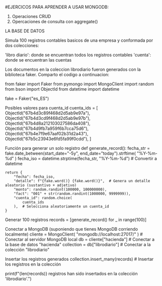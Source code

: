 #EJERCICOS PARA APRENDER A USAR MONGODB:

1. Operaciones CRUD
2. Opercaciones de consulta con aggregate()

LA BASE DE DATOS 

Simula 100 registros contables basicos de una empresa y conformada por dos colecciones: 

'libro diario': donde se encuentran todos los registros contables
'cuenta': donde se encuentran las cuentas 

Los documentos en la coleccion librodiario fueron generados con la biblioteca faker. Comparto el codigo a 
continuacion:

from faker import Faker
from pymongo import MongoClient
import random
from bson import ObjectId
from datetime import datetime


fake = Faker("es_ES")  

Posibles valores para cuenta_id
cuenta_ids = [
    ObjectId("67b4d3c89f468d2d5ab9e97a"),
    ObjectId("67b4d3cd9f468d2d5ab9e97b"),
    ObjectId("67b4d8a212103027586da408"),
    ObjectId("67b4d9fb7a959f6b7cca75d6"),
    ObjectId("67b4e7f9e67aaf02b31d2a43"),
    ObjectId("67b5c23943e6fd5fa99f0cdd"),
]


 Función para generar un solo registro
def generate_record():
    fecha_str = fake.date_between(start_date="-5y", end_date="today").strftime(
        "%Y-%m-%d"
    )
    fecha_iso = datetime.strptime(fecha_str, "%Y-%m-%d")  # Convertir a datetime

    return {
        "fecha": fecha_iso,
        "detalle": f"{fake.word()} {fake.word()}",  # Genera un detalle aleatorio (sustantivo + adjetivo)
        "monto": random.randint(100000, 100000000),
        "fact": "001" + str(random.randint(1000000, 9999999)),
        "cuenta_id": random.choice(
            cuenta_ids
        ),  # Selecciona aleatoriamente un cuenta_id
    }


 Generar 100 registros
records = [generate_record() for _ in range(100)]

 Conectar a MongoDB (suponiendo que tienes MongoDB corriendo localmente)
cliente = MongoClient(
    "mongodb://localhost:27017/"
)  # Conectar al servidor MongoDB local
db = cliente["hacienda"]  # Conectar a la base de datos "hacienda"
collection = db["librodiario"]  # Conectar a la colección "librodiario"

 Insertar los registros generados
collection.insert_many(records)  # Insertar los registros en la colección

print(f"{len(records)} registros han sido insertados en la colección 'librodiario'.")
